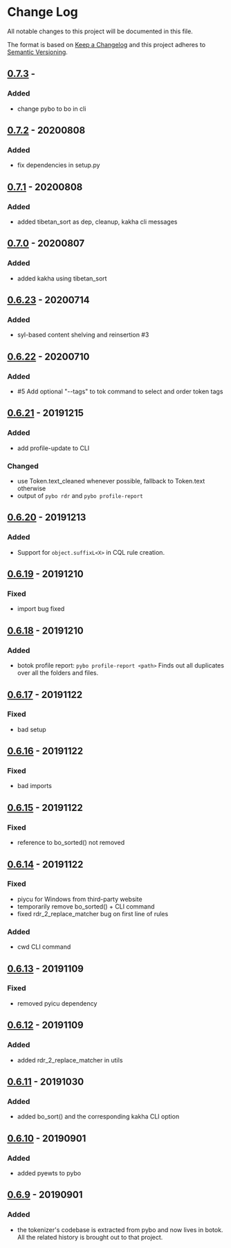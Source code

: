 # Change Log

All notable changes to this project will be documented in this file.

The format is based on [Keep a Changelog](http://keepachangelog.com/) and this project adheres to [Semantic Versioning](http://semver.org/).

## [0.7.3](https://github.com/Esukhia/pybo/releases/tag/v0.7.3) - 
### Added
 * change pybo to bo in cli

## [0.7.2](https://github.com/Esukhia/pybo/releases/tag/v0.7.2) - 20200808
### Added
 * fix dependencies in setup.py

## [0.7.1](https://github.com/Esukhia/pybo/releases/tag/v0.7.1) - 20200808
### Added
 * added tibetan_sort as dep, cleanup, kakha cli messages

## [0.7.0](https://github.com/Esukhia/pybo/releases/tag/v0.7.0) - 20200807
### Added
 * added kakha using tibetan_sort

## [0.6.23](https://github.com/Esukhia/pybo/releases/tag/v0.6.23) - 20200714
### Added
 * syl-based content shelving and reinsertion #3

## [0.6.22](https://github.com/Esukhia/pybo/releases/tag/v0.6.22) - 20200710
### Added
 * #5 Add optional "--tags" to tok command to select and order token tags

## [0.6.21](https://github.com/Esukhia/pybo/releases/tag/v0.6.21) - 20191215
### Added
 * add profile-update to CLI
### Changed
 * use Token.text_cleaned whenever possible, fallback to Token.text otherwise
 * output of `pybo rdr` and `pybo profile-report`

## [0.6.20](https://github.com/Esukhia/pybo/releases/tag/v0.6.20) - 20191213
### Added
 * Support for `object.suffixL<X>` in CQL rule creation.

## [0.6.19](https://github.com/Esukhia/pybo/releases/tag/v0.6.19) - 20191210
### Fixed
 * import bug fixed

## [0.6.18](https://github.com/Esukhia/pybo/releases/tag/v0.6.18) - 20191210
### Added
 * botok profile report: `pybo profile-report <path>`
 Finds out all duplicates over all the folders and files.

## [0.6.17](https://github.com/Esukhia/pybo/releases/tag/v0.6.17) - 20191122
### Fixed
 * bad setup

## [0.6.16](https://github.com/Esukhia/pybo/releases/tag/v0.6.16) - 20191122
### Fixed
 * bad imports

## [0.6.15](https://github.com/Esukhia/pybo/releases/tag/v0.6.15) - 20191122
### Fixed
 * reference to bo_sorted() not removed

## [0.6.14](https://github.com/Esukhia/pybo/releases/tag/v0.6.14) - 20191122
### Fixed
 * piycu for Windows from third-party website
 * temporarily remove bo_sorted() + CLI command
 * fixed rdr_2_replace_matcher bug on first line of rules
### Added
 * cwd CLI command

## [0.6.13](https://github.com/Esukhia/pybo/releases/tag/v0.6.13) - 20191109
### Fixed
 * removed pyicu dependency

## [0.6.12](https://github.com/Esukhia/pybo/releases/tag/v0.6.12) - 20191109
### Added
 * added rdr_2_replace_matcher in utils

## [0.6.11](https://github.com/Esukhia/pybo/releases/tag/v0.6.11) - 20191030
### Added
 * added bo_sort() and the corresponding kakha CLI option

## [0.6.10](https://github.com/Esukhia/pybo/releases/tag/v0.6.10) - 20190901
### Added
 * added pyewts to pybo

## [0.6.9](https://github.com/Esukhia/pybo/releases/tag/v0.6.9) - 20190901
### Added
 * the tokenizer's codebase is extracted from pybo and now lives in botok. All the related history is brought out to that project.
